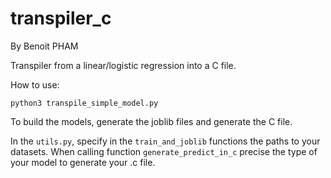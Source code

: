 # transpiler_c
By Benoit PHAM

Transpiler from a linear/logistic regression into a C file.

How to use:
```
python3 transpile_simple_model.py

```
To build the models, generate the joblib files and generate the C file.

In the `utils.py`, specify in the `train_and_joblib` functions the paths to your datasets.
When calling function `generate_predict_in_c` precise the type of your model to generate your .c file.
